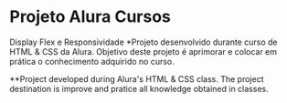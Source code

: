 # Projeto Alura Cursos
Display Flex e Responsividade
*Projeto desenvolvido durante curso de HTML & CSS da Alura. Objetivo deste projeto é aprimorar e colocar em prática o conhecimento adquirido no curso.

**Project developed during Alura's HTML & CSS class. The project destination is improve and pratice all knowledge obtained in classes.
